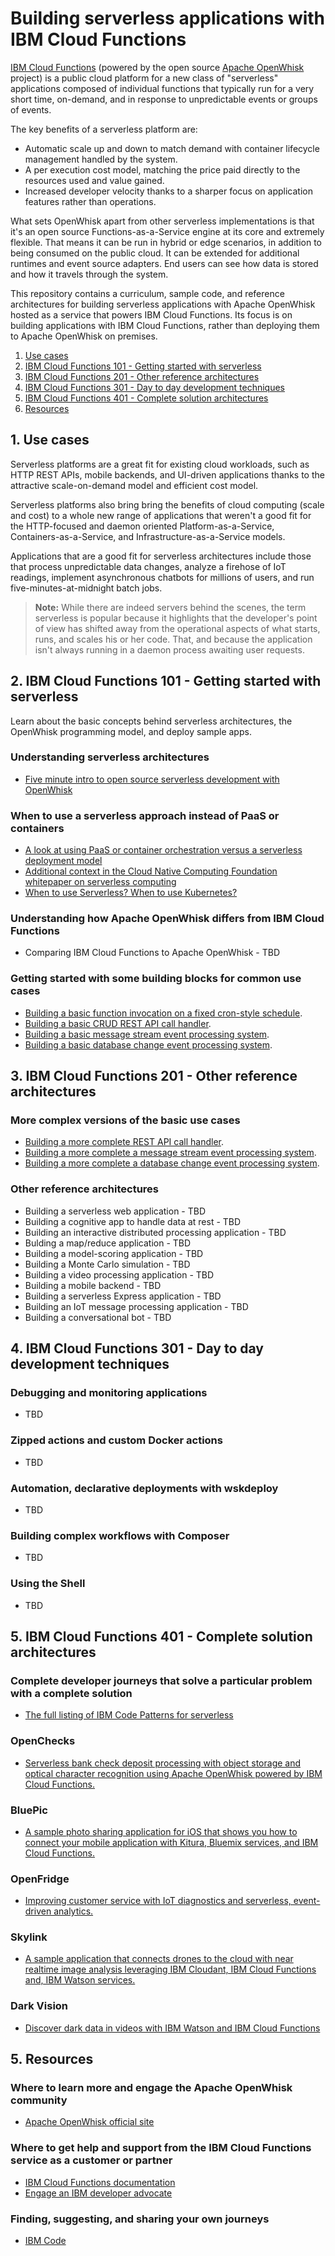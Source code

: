 # Building serverless applications with IBM Cloud Functions

[IBM Cloud Functions](https://console.bluemix.net/openwhisk/) (powered by the open source [Apache OpenWhisk](http://openwhisk.incubator.apache.org/) project) is a public cloud platform for a new class of "serverless" applications composed of individual functions that typically run for a very short time, on-demand, and in response to unpredictable events or groups of events.

The key benefits of a serverless platform are:
* Automatic scale up and down to match demand with container lifecycle management handled by the system.
* A per execution cost model, matching the price paid directly to the resources used and value gained.
* Increased developer velocity thanks to a sharper focus on application features rather than operations.

What sets OpenWhisk apart from other serverless implementations is that it's an open source Functions-as-a-Service engine at its core and extremely flexible. That means it can be run in hybrid or edge scenarios, in addition to being consumed on the public cloud. It can be extended for additional runtimes and event source adapters. End users can see how data is stored and how it travels through the system.

This repository contains a curriculum, sample code, and reference architectures for building serverless applications with Apache OpenWhisk hosted as a service that powers IBM Cloud Functions. Its focus is on building applications with IBM Cloud Functions, rather than deploying them to Apache OpenWhisk on premises.

1. [Use cases](#1-use-cases)
2. [IBM Cloud Functions 101 - Getting started with serverless](#2-ibm-cloud-functions-101---getting-started-with-serverless)
3. [IBM Cloud Functions 201 - Other reference architectures](#3-ibm-cloud-functions-201---other-reference-architectures)
4. [IBM Cloud Functions 301 - Day to day development techniques](#4-ibm-cloud-functions-201---other-reference-architectures)
5. [IBM Cloud Functions 401 - Complete solution architectures](#5-ibm-cloud-functions-301---complete-solution-architectures)
6. [Resources](#6-resources)

## 1. Use cases
Serverless platforms are a great fit for existing cloud workloads, such as HTTP REST APIs, mobile backends, and UI-driven applications thanks to the attractive scale-on-demand model and efficient cost model.

Serverless platforms also bring bring the benefits of cloud computing (scale and cost) to a whole new range of applications that weren't a good fit for the HTTP-focused and daemon oriented Platform-as-a-Service, Containers-as-a-Service, and Infrastructure-as-a-Service models.

Applications that are a good fit for serverless architectures include those that process unpredictable data changes, analyze a firehose of IoT readings, implement asynchronous chatbots for millions of users, and run five-minutes-at-midnight batch jobs.

> **Note:** While there are indeed servers behind the scenes, the term serverless is popular because it highlights that the developer's point of view has shifted away from the operational aspects of what starts, runs, and scales his or her code. That, and because the application isn't always running in a daemon process awaiting user requests.


## 2. IBM Cloud Functions 101 - Getting started with serverless
Learn about the basic concepts behind serverless architectures, the OpenWhisk programming model, and deploy sample apps.

### Understanding serverless architectures
* [Five minute intro to open source serverless development with OpenWhisk](https://medium.com/openwhisk/five-minute-intro-to-open-source-serverless-development-with-openwhisk-328b0ebfa160)

### When to use a serverless approach instead of PaaS or containers
* [A look at using PaaS or container orchestration versus a serverless deployment model](https://www.slideshare.net/DanielKrook/containers-vs-serverless-navigating-application-deployment-options)
* [Additional context in the Cloud Native Computing Foundation whitepaper on serverless computing](https://docs.google.com/document/d/1UjW8bt5O8QBgQRILJVKZJej_IuNnxl20AJu9wA8wcdI/edit#heading=h.yiaul8is1ki)
* [When to use Serverless? When to use Kubernetes?](http://heidloff.net/article/when-to-use-serverless-kubernetes)

### Understanding how Apache OpenWhisk differs from IBM Cloud Functions
* Comparing IBM Cloud Functions to Apache OpenWhisk - TBD

### Getting started with some building blocks for common use cases
* [Building a basic function invocation on a fixed cron-style schedule](https://github.com/IBM/ibm-cloud-functions-scheduled-tasks).
* [Building a basic CRUD REST API call handler](https://github.com/IBM/ibm-cloud-functions-serverless-apis).
* [Building a basic message stream event processing system](https://github.com/IBM/ibm-cloud-functions-message-hub-trigger).
* [Building a basic database change event processing system](https://github.com/IBM/ibm-cloud-functions-cloudant-trigger).


## 3. IBM Cloud Functions 201 - Other reference architectures

### More complex versions of the basic use cases
* [Building a more complete REST API call handler](https://github.com/IBM/ibm-cloud-functions-serverless-apis).
* [Building a more complete a message stream event processing system](https://github.com/IBM/ibm-cloud-functions-data-processing-message-hubs).
* [Building a more complete a database change event processing system](https://github.com/IBM/ibm-cloud-functions-data-processing-cloudant).

### Other reference architectures
* Building a serverless web application - TBD
* Building a cognitive app to handle data at rest - TBD
* Building an interactive distributed processing application - TBD
* Bulding a map/reduce application - TBD
* Building a model-scoring application - TBD
* Building a Monte Carlo simulation - TBD
* Building a video processing application - TBD
* Building a mobile backend - TBD
* Building a serverless Express application - TBD
* Building an IoT message processing application - TBD
* Building a conversational bot - TBD


## 4. IBM Cloud Functions 301 - Day to day development techniques

### Debugging and monitoring applications
* TBD

### Zipped actions and custom Docker actions
* TBD

### Automation, declarative deployments with wskdeploy
* TBD

### Building complex workflows with Composer
* TBD

### Using the Shell
* TBD


## 5. IBM Cloud Functions 401 - Complete solution architectures

### Complete developer journeys that solve a particular problem with a complete solution
* [The full listing of IBM Code Patterns for serverless](https://developer.ibm.com/code/technologies/serverless/)

### OpenChecks
* [Serverless bank check deposit processing with object storage and optical character recognition using Apache OpenWhisk powered by IBM Cloud Functions.](https://github.com/IBM/ibm-cloud-functions-serverless-ocr-openchecks)

### BluePic
* [A sample photo sharing application for iOS that shows you how to connect your mobile application with Kitura, Bluemix services, and IBM Cloud Functions.](https://github.com/IBM/BluePic)

### OpenFridge
* [Improving customer service with IoT diagnostics and serverless, event-driven analytics.](https://github.com/IBM/ibm-cloud-functions-serverless-iot-openfridge)

### Skylink
* [A sample application that connects drones to the cloud with near realtime image analysis leveraging IBM Cloudant, IBM Cloud Functions and, IBM Watson services.](https://github.com/IBM-Cloud/skylink)

### Dark Vision
* [Discover dark data in videos with IBM Watson and IBM Cloud Functions](https://github.com/IBM-Cloud/openwhisk-darkvisionapp)


## 5. Resources

### Where to learn more and engage the Apache OpenWhisk community
* [Apache OpenWhisk official site](http://openwhisk.incubator.apache.org/)

### Where to get help and support from the IBM Cloud Functions service as a customer or partner
* [IBM Cloud Functions documentation](https://console.bluemix.net/docs/openwhisk/index.html#getting-started-with-openwhisk)
* [Engage an IBM developer advocate](https://developer.ibm.com/code/work-with-us)

### Finding, suggesting, and sharing your own journeys
* [IBM Code](http://developer.ibm.com/code/)
